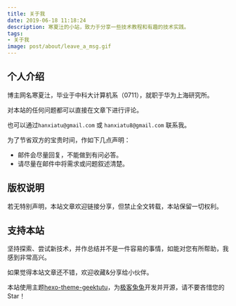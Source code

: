```yaml
---
title: 关于我
date: 2019-06-18 11:18:24
description: 寒夏汢的小站，致力于分享一些技术教程和有趣的技术实践。
tags:
- 关于我
image: post/about/leave_a_msg.gif
---
```


## 个人介绍

博主网名寒夏汢，毕业于中科大计算机系（0711），就职于华为上海研究所。

对本站的任何问题都可以直接在文章下进行评论。

也可以通过`hanxiatu@gmail.com` 或 `hanxiatu8@gmail.com` 联系我。

为了节省双方的宝贵时间，作如下几点声明：
- 邮件会尽量回复，不能做到有问必答。
- 请尽量在邮件中将需求或问题叙述清楚。

## 版权说明
若无特别声明，本站文章欢迎链接分享，但禁止全文转载，本站保留一切权利。

## 支持本站
坚持探索、尝试新技术，并作总结并不是一件容易的事情，如能对您有所帮助，我感到非常高兴。

如果觉得本站文章还不错，欢迎收藏&分享给小伙伴。

本站使用主题[hexo-theme-geektutu](https://github.com/geektutu/hexo-theme-geektutu)，为[极客兔兔](https://geektutu.com/)开发并开源，请不要吝惜您的Star！